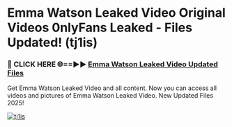 # Emma Watson Leaked Video Original Videos 0nlyFans Leaked - Files Updated! (tj1is)

<h3>🔴 CLICK HERE 🌐==►► <a href="https://tinyurl.com/ehrbuxhb" rel="nofollow">Emma Watson Leaked Video Updated Files</a></h3>

Get Emma Watson Leaked Video and all content. Now you can access all videos and pictures of Emma Watson Leaked Video. New Updated Files 2025!

[![tj1is](https://i.imgur.com/lVYEuWS.gif)](https://tinyurl.com/ehrbuxhb)
